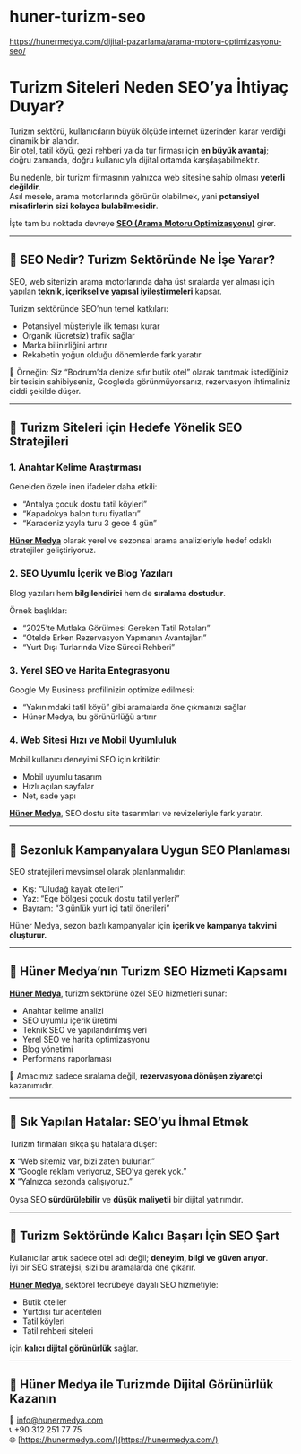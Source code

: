 # huner-turizm-seo
https://hunermedya.com/dijital-pazarlama/arama-motoru-optimizasyonu-seo/


# Turizm Siteleri Neden SEO’ya İhtiyaç Duyar?

Turizm sektörü, kullanıcıların büyük ölçüde internet üzerinden karar verdiği dinamik bir alandır.  
Bir otel, tatil köyü, gezi rehberi ya da tur firması için **en büyük avantaj**; doğru zamanda, doğru kullanıcıyla dijital ortamda karşılaşabilmektir.

Bu nedenle, bir turizm firmasının yalnızca web sitesine sahip olması **yeterli değildir**.  
Asıl mesele, arama motorlarında görünür olabilmek, yani **potansiyel misafirlerin sizi kolayca bulabilmesidir**.

İşte tam bu noktada devreye [**SEO (Arama Motoru Optimizasyonu)**](https://hunermedya.com/dijital-pazarlama/arama-motoru-optimizasyonu-seo/) girer.

---

## 📌 SEO Nedir? Turizm Sektöründe Ne İşe Yarar?

SEO, web sitenizin arama motorlarında daha üst sıralarda yer alması için yapılan **teknik, içeriksel ve yapısal iyileştirmeleri** kapsar.

Turizm sektöründe SEO’nun temel katkıları:

- Potansiyel müşteriyle ilk teması kurar  
- Organik (ücretsiz) trafik sağlar  
- Marka bilinirliğini artırır  
- Rekabetin yoğun olduğu dönemlerde fark yaratır  

💬 Örneğin: Siz “Bodrum’da denize sıfır butik otel” olarak tanıtmak istediğiniz bir tesisin sahibiyseniz, Google’da görünmüyorsanız, rezervasyon ihtimaliniz ciddi şekilde düşer.

---

## 🎯 Turizm Siteleri için Hedefe Yönelik SEO Stratejileri

### 1. Anahtar Kelime Araştırması

Genelden özele inen ifadeler daha etkili:

- “Antalya çocuk dostu tatil köyleri”  
- “Kapadokya balon turu fiyatları”  
- “Karadeniz yayla turu 3 gece 4 gün”  

[**Hüner Medya**](https://hunermedya.com/) olarak yerel ve sezonsal arama analizleriyle hedef odaklı stratejiler geliştiriyoruz.

### 2. SEO Uyumlu İçerik ve Blog Yazıları

Blog yazıları hem **bilgilendirici** hem de **sıralama dostudur**.

Örnek başlıklar:

- “2025’te Mutlaka Görülmesi Gereken Tatil Rotaları”  
- “Otelde Erken Rezervasyon Yapmanın Avantajları”  
- “Yurt Dışı Turlarında Vize Süreci Rehberi”

### 3. Yerel SEO ve Harita Entegrasyonu

Google My Business profilinizin optimize edilmesi:

- “Yakınımdaki tatil köyü” gibi aramalarda öne çıkmanızı sağlar  
- Hüner Medya, bu görünürlüğü artırır

### 4. Web Sitesi Hızı ve Mobil Uyumluluk

Mobil kullanıcı deneyimi SEO için kritiktir:

- Mobil uyumlu tasarım  
- Hızlı açılan sayfalar  
- Net, sade yapı

[**Hüner Medya**](https://hunermedya.com/), SEO dostu site tasarımları ve revizeleriyle fark yaratır.

---

## 🧭 Sezonluk Kampanyalara Uygun SEO Planlaması

SEO stratejileri mevsimsel olarak planlanmalıdır:

- Kış: “Uludağ kayak otelleri”  
- Yaz: “Ege bölgesi çocuk dostu tatil yerleri”  
- Bayram: “3 günlük yurt içi tatil önerileri”

Hüner Medya, sezon bazlı kampanyalar için **içerik ve kampanya takvimi oluşturur.**

---

## 💼 Hüner Medya’nın Turizm SEO Hizmeti Kapsamı

[**Hüner Medya**](https://hunermedya.com/), turizm sektörüne özel SEO hizmetleri sunar:

- Anahtar kelime analizi  
- SEO uyumlu içerik üretimi  
- Teknik SEO ve yapılandırılmış veri  
- Yerel SEO ve harita optimizasyonu  
- Blog yönetimi  
- Performans raporlaması

🎯 Amacımız sadece sıralama değil, **rezervasyona dönüşen ziyaretçi** kazanımıdır.

---

## 🔎 Sık Yapılan Hatalar: SEO’yu İhmal Etmek

Turizm firmaları sıkça şu hatalara düşer:

❌ “Web sitemiz var, bizi zaten bulurlar.”  
❌ “Google reklam veriyoruz, SEO’ya gerek yok.”  
❌ “Yalnızca sezonda çalışıyoruz.”  

Oysa SEO **sürdürülebilir** ve **düşük maliyetli** bir dijital yatırımdır.

---

## 🧩 Turizm Sektöründe Kalıcı Başarı İçin SEO Şart

Kullanıcılar artık sadece otel adı değil; **deneyim, bilgi ve güven arıyor**.  
İyi bir SEO stratejisi, sizi bu aramalarda öne çıkarır.

[**Hüner Medya**](https://hunermedya.com/), sektörel tecrübeye dayalı SEO hizmetiyle:

- Butik oteller  
- Yurtdışı tur acenteleri  
- Tatil köyleri  
- Tatil rehberi siteleri  

için **kalıcı dijital görünürlük** sağlar.

---

## 📍 Hüner Medya ile Turizmde Dijital Görünürlük Kazanın

📧 info@hunermedya.com  
📞 +90 312 251 77 75  
🌐 [https://hunermedya.com/](https://hunermedya.com/)
